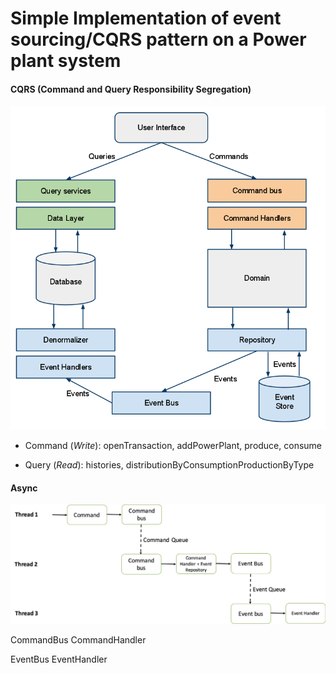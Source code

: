 # Simple Implementation of event sourcing/CQRS pattern on a Power plant system

#### CQRS (Command and Query Responsibility Segregation)

![](./img/cqrs.png)
     

* Command (_Write_): openTransaction, addPowerPlant, produce, consume

* Query (_Read_): histories, distributionByConsumptionProductionByType

#### Async

![](./img/asyncCQRS.png)

CommandBus
CommandHandler

EventBus
EventHandler


